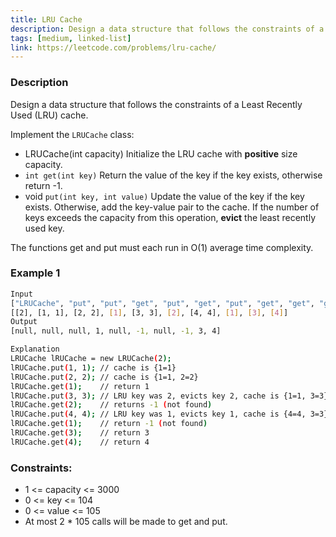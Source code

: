 ```yaml
---
title: LRU Cache
description: Design a data structure that follows the constraints of a Least Recently Used (LRU) cache.
tags: [medium, linked-list]
link: https://leetcode.com/problems/lru-cache/
---
```


### Description

Design a data structure that follows the constraints of a Least Recently Used (LRU) cache.

Implement the `LRUCache` class:

- LRUCache(int capacity) Initialize the LRU cache with **positive** size capacity.
- `int get(int key)` Return the value of the key if the key exists, otherwise return -1.
- void `put(int key, int value)` Update the value of the key if the key exists. Otherwise, add the key-value pair to the cache. If the number of keys exceeds the capacity from this operation, **evict** the least recently used key.

The functions get and put must each run in O(1) average time complexity.

### Example 1

```bash
Input
["LRUCache", "put", "put", "get", "put", "get", "put", "get", "get", "get"]
[[2], [1, 1], [2, 2], [1], [3, 3], [2], [4, 4], [1], [3], [4]]
Output
[null, null, null, 1, null, -1, null, -1, 3, 4]

Explanation
LRUCache lRUCache = new LRUCache(2);
lRUCache.put(1, 1); // cache is {1=1}
lRUCache.put(2, 2); // cache is {1=1, 2=2}
lRUCache.get(1);    // return 1
lRUCache.put(3, 3); // LRU key was 2, evicts key 2, cache is {1=1, 3=3}
lRUCache.get(2);    // returns -1 (not found)
lRUCache.put(4, 4); // LRU key was 1, evicts key 1, cache is {4=4, 3=3}
lRUCache.get(1);    // return -1 (not found)
lRUCache.get(3);    // return 3
lRUCache.get(4);    // return 4
```


### Constraints:

- 1 <= capacity <= 3000
- 0 <= key <= 104
- 0 <= value <= 105
- At most 2 * 105 calls will be made to get and put.